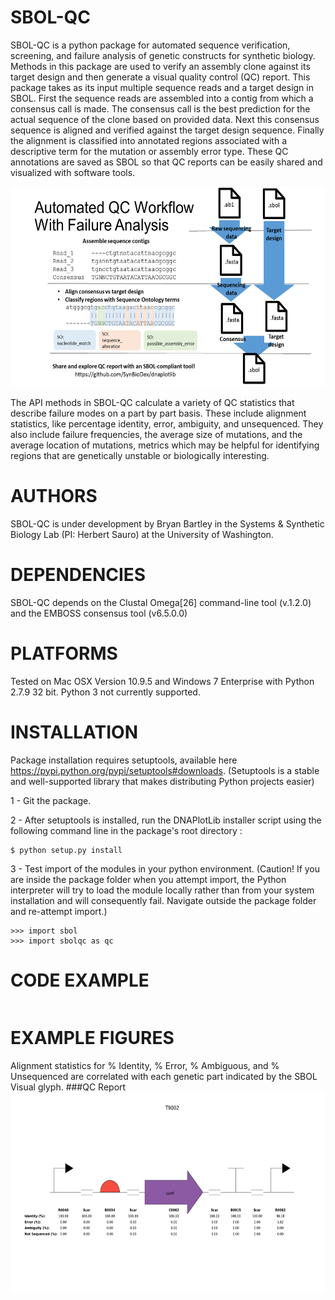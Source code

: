 SBOL-QC
===========

SBOL-QC is a python package for automated sequence verification, screening, and failure analysis of genetic constructs for synthetic biology.   Methods in this package are used to verify an assembly clone against its target design and then generate a visual quality control (QC) report.  This package takes as its input multiple sequence reads and a target design in SBOL.  First the sequence reads are assembled into a contig from which a consensus call is made.  The consensus call is the best prediction for the actual sequence of the clone based on provided data.  Next this consensus sequence is aligned and verified against the target design sequence.  Finally the alignment is classified into annotated regions associated with a descriptive term for the mutation or assembly error type.  These QC annotations are saved as SBOL so that QC reports can be easily shared and visualized with software tools.

<a href="gallery/all_parts"><img src="Fig4.png" height="320px"/></a>

The API methods in SBOL-QC calculate a variety of QC statistics that describe failure modes on a part by part basis.  These include alignment statistics, like percentage identity, error, ambiguity, and unsequenced.  They also include failure frequencies, the average size of mutations, and the average location of mutations, metrics which may be helpful for identifying regions that are genetically unstable or biologically interesting. 

AUTHORS
=======
SBOL-QC is under development by Bryan Bartley in the Systems & Synthetic Biology Lab (PI: Herbert Sauro) at the University of Washington.

DEPENDENCIES
============
SBOL-QC depends on the Clustal Omega[26] command-line tool (v.1.2.0) and the EMBOSS consensus tool (v6.5.0.0)

PLATFORMS
=========
Tested on Mac OSX Version 10.9.5 and Windows 7 Enterprise with Python 2.7.9 32 bit. Python 3 not currently supported.

INSTALLATION
============
Package installation requires setuptools, available here https://pypi.python.org/pypi/setuptools#downloads. (Setuptools is a stable and well-supported library that makes distributing Python projects easier)

1 - Git the package.

2 - After setuptools is installed, run the DNAPlotLib installer script using the following command line in the package's root directory :
```
$ python setup.py install
```
3 - Test import of the modules in your python environment.  (Caution!  If you are inside the package folder when you attempt import, the Python interpreter will try to load the module locally rather than from your system installation and will consequently fail.  Navigate outside the package folder and re-attempt import.)
```
>>> import sbol
>>> import sbolqc as qc
```

CODE EXAMPLE
============

```
```
EXAMPLE FIGURES
===============
Alignment statistics for % Identity, % Error, % Ambiguous, and % Unsequenced are correlated with each genetic part indicated by the SBOL Visual glyph.
###QC Report
<a href="gallery/all_parts"><img src="Fig8.png" height="320px"/></a>
